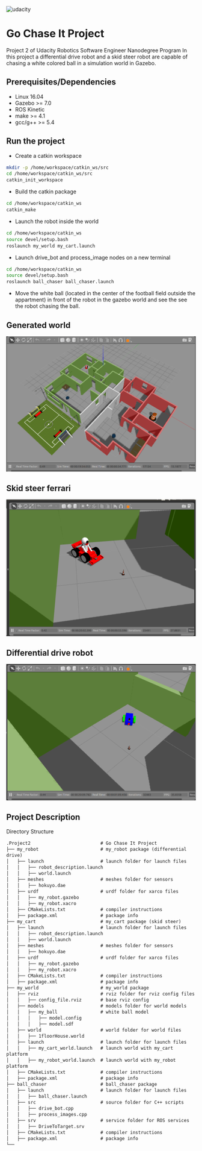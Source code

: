 ![udacity](./image/udacity.png)

# Go Chase It Project
Project 2 of Udacity Robotics Software Engineer Nanodegree Program
In this project a differential drive robot and a skid steer robot are 
capable of chasing a white colored ball in a simulation world in Gazebo.

## Prerequisites/Dependencies
* Linux 16.04
* Gazebo >= 7.0  
* ROS Kinetic  
* make >= 4.1
* gcc/g++ >= 5.4

## Run the project
* Create a catkin workspace
```bash
mkdir -p /home/workspace/catkin_ws/src
cd /home/workspace/catkin_ws/src
catkin_init_workspace
```
* Build the catkin package
```bash
cd /home/workspace/catkin_ws
catkin_make
```
* Launch the robot inside the world
```bash
cd /home/workspace/catkin_ws
source devel/setup.bash
roslaunch my_world my_cart.launch
```
* Launch drive_bot and process_image nodes on a new terminal
```bash
cd /home/workspace/catkin_ws
source devel/setup.bash
roslaunch ball_chaser ball_chaser.launch
```
* Move the white ball (located in the center of the football field outside the appartment) in front of the robot in the gazebo world and see the see the robot chasing the ball.

## Generated world
![my_world](./images/my_world.png)

## Skid steer ferrari
![my_cart](./images/my_cart.png)

## Differential drive robot
 ![my_robot](./images/my_robot.png)

## Project Description  
Directory Structure  
```
.Project2                          # Go Chase It Project
├── my_robot                       # my_robot package (differential drive)                   
│   ├── launch                     # launch folder for launch files   
│   │   ├── robot_description.launch
│   │   ├── world.launch
│   ├── meshes                     # meshes folder for sensors
│   │   ├── hokuyo.dae
│   ├── urdf                       # urdf folder for xarco files
│   │   ├── my_robot.gazebo
│   │   ├── my_robot.xacro
│   ├── CMakeLists.txt             # compiler instructions
│   ├── package.xml                # package info
├── my_cart                        # my_cart package (skid steer)                   
│   ├── launch                     # launch folder for launch files   
│   │   ├── robot_description.launch
│   │   ├── world.launch
│   ├── meshes                     # meshes folder for sensors
│   │   ├── hokuyo.dae
│   ├── urdf                       # urdf folder for xarco files
│   │   ├── my_robot.gazebo
│   │   ├── my_robot.xacro
│   ├── CMakeLists.txt             # compiler instructions
│   ├── package.xml                # package info
├── my_world                       # my_world package                   
│   ├── rviz                       # rviz folder for rviz config files
│   │   ├── config_file.rviz       # base rviz config
│   ├── models                     # models folder for world models
│   │   ├── my_ball                # white ball model
│   │   │   ├── model.config   
│   │   │   ├── model.sdf
│   ├── world                      # world folder for world files
│   │   ├── 1floorHouse.world
│   ├── launch                     # launch folder for launch files   
│   │   ├── my_cart_world.launch   # launch world with my_cart platform
│   │   ├── my_robot_world.launch  # launch world with my_robot platform
│   ├── CMakeLists.txt             # compiler instructions
│   ├── package.xml                # package info
├── ball_chaser                    # ball_chaser package                   
│   ├── launch                     # launch folder for launch files   
│   │   ├── ball_chaser.launch
│   ├── src                        # source folder for C++ scripts
│   │   ├── drive_bot.cpp
│   │   ├── process_images.cpp
│   ├── srv                        # service folder for ROS services
│   │   ├── DriveToTarget.srv
│   ├── CMakeLists.txt             # compiler instructions
│   ├── package.xml                # package info                  
└──           
```
